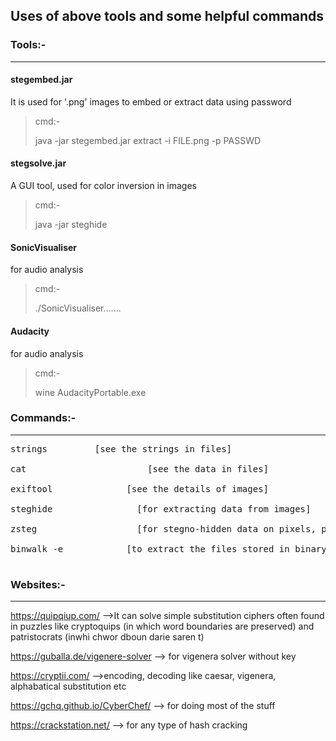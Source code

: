 <h2> Uses of above tools and some helpful commands </h2>



### Tools:-
---

#### stegembed.jar 
It is used for '.png' images to embed or extract data using password
>cmd:- <p> java -jar stegembed.jar extract -i FILE.png -p PASSWD


#### stegsolve.jar 
A GUI tool, used for color inversion in images
>cmd:- <p> java -jar steghide



#### SonicVisualiser
for audio analysis
>cmd:- <p> ./SonicVisualiser.......



#### Audacity
for audio analysis
>cmd:- <p> wine AudacityPortable.exe




### Commands:-
---
<pre>
strings        	[see the strings in files]

cat   			          [see the data in files]

exiftool      	      [see the details of images]

steghide	            [for extracting data from images]

zsteg 		            [for stegno-hidden data on pixels, png and bmp files]

binwalk -e	          [to extract the files stored in binary(bin), image]

</pre>

### Websites:-
---
https://quipqiup.com/			  -->It can solve simple substitution ciphers often found in puzzles like cryptoquips (in which word boundaries are preserved) and patristocrats (inwhi chwor dboun darie saren t)

https://guballa.de/vigenere-solver		--> for vigenera solver without key

https://cryptii.com/		-->encoding, decoding like caesar, vigenera, alphabatical substitution etc

https://gchq.github.io/CyberChef/		--> for doing most of the stuff

https://crackstation.net/		--> for any type of hash cracking




